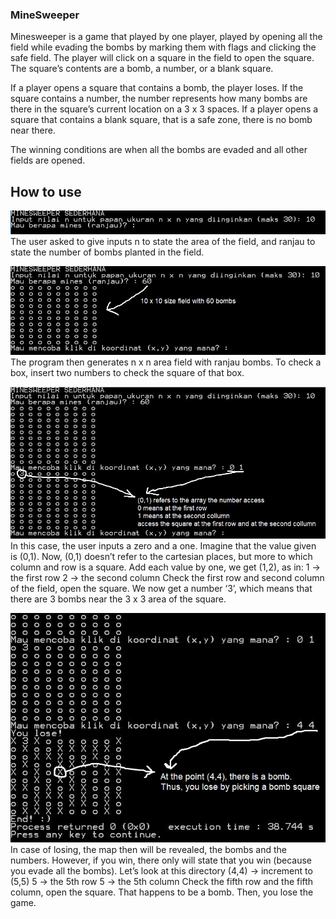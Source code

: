 ### MineSweeper

Minesweeper is a game that played by one player, played by opening all the field while evading the bombs by marking them with flags and clicking the safe field. The player will click on a square in the field to open the square. The square’s contents are a bomb, a number, or a blank square.

If a player opens a square that contains a bomb, the player loses.
If the square contains a number,  the number represents how many bombs are there in the square’s current location on a 3 x 3 spaces.
If a player opens a square that contains a blank square, that is a safe zone, there is no bomb near there.

The winning conditions are when all the bombs are evaded and all other fields are opened.

## How to use
![alt text](https://github.com/rifqimw/Quiz-2-PAA/blob/master/gambar/S1.JPG)
The user asked to give inputs n to state the area of the field, and ranjau to state the number of bombs planted in the field.

![alt text](https://github.com/rifqimw/Quiz-2-PAA/blob/master/gambar/S2.JPG)
The program then generates n x n area field with ranjau bombs. To check a box, insert two numbers to check the square of that box.

![alt text](https://github.com/rifqimw/Quiz-2-PAA/blob/master/gambar/S3.JPG)
In this case, the user inputs a zero and a one. Imagine that the value given is (0,1). Now, (0,1) doesn’t refer to the cartesian places, but more to which column and row is a square. Add each value by one, we get (1,2), as in:
1 → the first row 
2 → the second column
Check the first row and second column of the field, open the square. We now get a number ‘3’, which means that there are 3 bombs near the 3 x 3 area of the square.

![alt text](https://github.com/rifqimw/Quiz-2-PAA/blob/master/gambar/S4.JPG)
In case of losing, the map then will be revealed, the bombs and the numbers. However, if you win, there only will state that you win (because you evade all the bombs).
Let’s look at this directory (4,4) → increment to (5,5)
5 → the 5th row
5 → the 5th column
Check the fifth row and the fifth column, open the square. That happens to be a bomb. Then, you lose the game.
